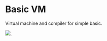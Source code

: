# Basic VM

Virtual machine and compiler for simple basic.

[![](https://github.com/cpp20120/BVM)](https://github.com/cpp20120/BVM).